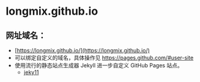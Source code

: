 # longmix.github.io



## 网址域名：
  * [https://longmix.github.io/](https://longmix.github.io/)
  * 可以绑定自定义的域名，具体操作见 https://pages.github.com/#user-site
  * 使用流行的静态站点生成器 Jekyll 进一步自定义 GitHub Pages 站点。
    * [jeky11](https://docs.github.com/cn/pages/setting-up-a-github-pages-site-with-jekyll)

